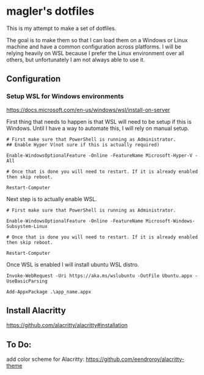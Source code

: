 # magler's dotfiles
This is my attempt to make a set of dotfiles.

The goal is to make them so that I can load them on a Windows or Linux machine and have a common configuration across platforms. I will be relying heavily on WSL because I prefer the Linux environment over all others, but unfortunately I am not always able to use it.

## Configuration
### Setup WSL for Windows environments

https://docs.microsoft.com/en-us/windows/wsl/install-on-server

First thing that needs to happen is that WSL will need to be setup if this is Windows. Until I have a way to automate this, I will rely on manual setup.

```
# First make sure that PowerShell is running as Administrator.
## Enable Hyper V(not sure if this is actually required)

Enable-WindowsOptionalFeature -Online -FeatureName Microsoft-Hyper-V -All

# Once that is done you will need to restart. If it is already enabled then skip reboot.

Restart-Computer
```
Next step is to actually enable WSL.

```
# First make sure that PowerShell is running as Administrator.

Enable-WindowsOptionalFeature -Online -FeatureName Microsoft-Windows-Subsystem-Linux

# Once that is done you will need to restart. If it is already enabled then skip reboot.

Restart-Computer
```

Once WSL is enabled I will install ubuntu WSL distro.
```
Invoke-WebRequest -Uri https://aka.ms/wslubuntu -OutFile Ubuntu.appx -UseBasicParsing

Add-AppxPackage .\app_name.appx
 ```


## Install Alacritty
https://github.com/alacritty/alacritty#installation


## To Do:
add color scheme for Alacritty: https://github.com/eendroroy/alacritty-theme

